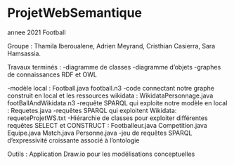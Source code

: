 # ProjetWebSemantique
annee 2021
Football

Groupe : Thamila Iberoualene, Adrien Meyrand, Cristhian Casierra, Sara Hamsassia.
 
Travaux terminés :
-diagramme de classes
-diagramme d’objets
-graphes de connaissances RDF et OWL


-modèle local : Football.java football.n3
-code connectant notre graphe construit en local et les ressources wikidata :
WikidataPersonnage.java footBallAndWikidata.n3
-requête SPARQL qui exploite notre modèle en local : Requetes.java
-requêtes SPARQL qui exploitent Wikidata: requeteProjetWS.txt
-Hiérarchie de classes pour exploiter différentes requêtes SELECT et CONSTRUCT :
 Footballeur.java Competition.java Equipe.java Match.java Personne.java
-jeu de requêtes SPARQL d’expressivité croissante associé à l’ontologie

Outils :
Application Draw.io pour les modélisations conceptuelles
